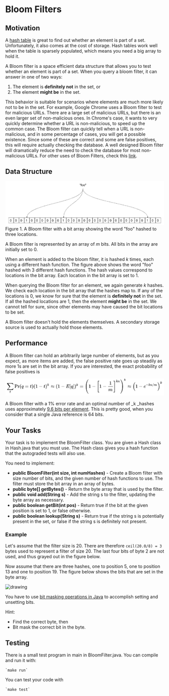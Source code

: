 # Bloom Filters

<!--- The assignment is available [here](https://docs.google.com/document/d/1oemB381C-Fqw8Ij28HJCCoIQdxgV_qF4AJ8rfYljrCQ/edit?usp=sharing). --->



## Motivation

A [hash table](https://www.hackerearth.com/practice/data-structures/hash-tables/basics-of-hash-tables/tutorial/) is great to find out whether an element is part of a set. Unfortunately, it also comes at the cost of storage. Hash tables work well when the table is sparsely populated, which means you need a big array to hold it.

A Bloom filter is a space efficient data structure that allows you to test whether an element is part of a set. When you query a bloom filter, it can answer in one of two ways:



1. The element is **definitely not** in the set, or
2. The element **might be** in the set.

This behavior is suitable for scenarios where elements are much more likely not to be in the set. For example, Google Chrome uses a Bloom filter to test for malicious URLs. There are a large set of malicious URLs, but there is an even larger set of non-malicious ones. In Chrome's case, it wants to very quickly determine whether a URL is non-malicious, to speed up the common case. The Bloom filter can quickly tell when a URL is non-malicious, and in some percentage of cases, you will get a possible existence. Since some of these are correct and some are false positives, this will require actually checking the database. A well designed Bloom filter will dramatically reduce the need to check the database for most non-malicious URLs. For other uses of Bloom Filters, check this [link](https://en.wikipedia.org/wiki/Bloom_filter).


## Data Structure


![drawing](images/bloom.png)
Figure 1. A Bloom filter with a bit array showing the word "foo" hashed to three locations.

A Bloom filter is represented by an array of _m_ bits. All bits in the array are initially set to 0.

When an element is added to the bloom filter, it is hashed _k_ times, each using a different hash function. The figure above shows the word "foo" hashed with 3 different hash functions.  The hash values correspond to locations in the bit array. Each location in the bit array is set to 1.

When querying the Bloom filter for an element, we again generate _k_ hashes. We check each location in the bit array that the hashes map to. If any of the locations is 0, we know for sure that the element is **definitely not** in the set. If all the hashed locations are 1, then the element **might be** in the set. We cannot tell for sure, since other elements may have caused the bit locations to be set.

A Bloom filter doesn't hold the elements themselves. A secondary storage source is used to actually hold those elements.


## Performance

A Bloom filter can hold an arbitrarily large number of elements, but as you expect, as more items are added, the false positive rate goes up steadily as more 1s are set in the bit array. If you are interested, the exact probability of false positives is


![equation](images/equation.png)


A Bloom filter with a 1% error rate and an optimal number of _k _hashes uses approximately [9.6 bits per element](https://en.wikipedia.org/wiki/Bloom_filter#:~:text=Linked%20structures%20incur%20an%20additional,the%20size%20of%20the%20elements.). This is pretty good, when you consider that a single Java reference is 64 bits.


## Your Tasks

Your task is to implement the BloomFilter class. You are given a Hash class in Hash.java that you must use. The Hash class gives you a hash function that the autograded tests will also use.

You need to implement:



* **public BloomFilter(int size, int numHashes)** - Create a Bloom filter with size number of bits, and the given number of hash functions to use. The filter must store the bit array in an array of bytes.
* **public byte[] getBytes()** - Return the byte array that is used by the filter.
* **public void add(String s)** - Add the string s to the filter, updating the byte array as necessary. 
* **public boolean getBit(int pos)** - Return true if the bit at the given position is set to 1, or false otherwise.
* **public boolean lookup(String s)** - Return true if the string s is potentially present in the set, or false if the string s is definitely not present.


### Example 

Let's assume that the filter size is 20. There are therefore `ceil(20.0/8) = 3` bytes used to represent a filter of size 20. The last four bits of byte 2 are not used, and thus grayed out in the figure below.  

Now assume that there are three hashes, one to position 5, one to position 13 and one to position 19. The figure below shows the bits that are set in the byte array. 




![drawing](https://docs.google.com/drawings/d/12345/export/png)

You have to use [bit masking operations in Java](https://www.google.com/search?q=bit+masks+in+Java&oq=bit+masks+in+Java) to accomplish setting and unsetting bits. 

Hint: 



* Find the correct byte, then 
* Bit mask the correct bit in the byte.


## Testing

There is a small test program in main in BloomFilter.java. You can compile and run it with:

	`make run`

You can test your code with

	`make test`
